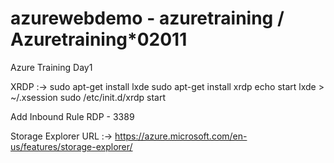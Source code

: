 # azurewebdemo - azuretraining / Azuretraining*02011
Azure Training Day1

XRDP :->
sudo apt-get install lxde
sudo apt-get install xrdp
echo start lxde > ~/.xsession
sudo /etc/init.d/xrdp start

Add Inbound Rule RDP - 3389


Storage Explorer URL :->
https://azure.microsoft.com/en-us/features/storage-explorer/

